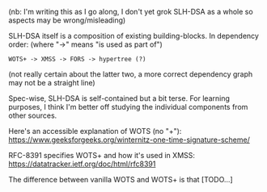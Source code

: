 (nb: I'm writing this as I go along, I don't yet grok SLH-DSA as a whole so aspects may be wrong/misleading)

SLH-DSA itself is a composition of existing building-blocks. In dependency order: (where "->" means "is used as part of")

```
WOTS+ -> XMSS -> FORS -> hypertree (?)
```

(not really certain about the latter two, a more correct dependency graph may not be a straight line)

Spec-wise, SLH-DSA is self-contained but a bit terse. For learning purposes, I think I'm better off studying the individual components from other sources.

Here's an accessible explanation of WOTS (no "+"): https://www.geeksforgeeks.org/winternitz-one-time-signature-scheme/

RFC-8391 specifies WOTS+ and how it's used in XMSS: https://datatracker.ietf.org/doc/html/rfc8391

The difference between vanilla WOTS and WOTS+ is that [TODO...]
